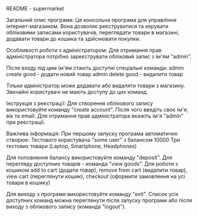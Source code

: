 README - supermarket

Загальний опис програми:
Це консольна програма для управління інтернет-магазином. Вона дозволяє реєструватися та керувати обліковими записами користувачів, переглядати товари в магазині, додавати товари до кошика та здійснювати покупки.

Особливості роботи з адміністратором:
Для отримання прав адміністратора потрібно зареєструвати обліковий запис з ім'ям "admin".

Після входу під цим ім'ям стають доступні спеціальні команди:
  admin create good - додати новий товар
  admin delete good - видалити товар

Тільки адміністратор може додавати або видаляти товари з магазину. Звичайні користувачі не мають доступу до цих команд.

Інструкція з реєстрації:
Для створення облікового запису використовуйте команду "create account". Після чого введіть своє ім'я, вік та email.
Для отримання прав адміністратора вкажіть ім'я "admin" при реєстрації.

Важлива інформація:
При першому запуску програма автоматично створює:
  Тестового користувача "some user" з балансом 10000
  Три тестових товари (Laptop, Smartphone, Headphones)

Для поповнення балансу використовуйте команду "deposit".
Для перегляду доступних товарів - команда "view goods".
Для роботи з кошиком add to cart (додати товар), remove from cart (видалити товар), view cart (переглянути кошик), checkout (оформити замовлення на усі товари в кошику)

Для виходу з програми використовуйте команду "exit".
Список усіх доступних команд можна переглянути після запуску програми або після виходу з облікового запису (команда "logout").
